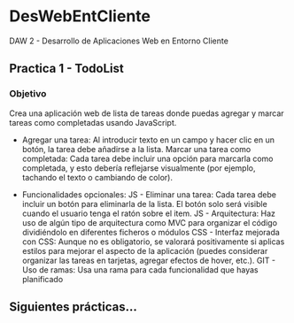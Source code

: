 # DesWebEntCliente
DAW 2 - Desarrollo de Aplicaciones Web en Entorno Cliente

## Practica 1 - TodoList

### Objetivo

Crea una aplicación web de lista de tareas donde puedas agregar y marcar tareas como completadas usando JavaScript.

- Agregar una tarea: Al introducir texto en un campo y hacer clic en un botón, la tarea debe añadirse a la lista.
Marcar una tarea como completada: Cada tarea debe incluir una opción para marcarla como completada, y esto debería reflejarse visualmente (por ejemplo, tachando el texto o cambiando de color).

- Funcionalidades opcionales:
JS - Eliminar una tarea: Cada tarea debe incluir un botón para eliminarla de la lista. El botón solo será visible cuando el usuario tenga el ratón sobre el item.
JS - Arquitectura: Haz uso de algún tipo de arquitectura como MVC para organizar el código dividiéndolo en diferentes ficheros o módulos
CSS - Interfaz mejorada con CSS: Aunque no es obligatorio, se valorará positivamente si aplicas estilos para mejorar el aspecto de la aplicación (puedes considerar organizar las tareas en tarjetas, agregar efectos de hover, etc.).
GIT - Uso de ramas: Usa una rama para cada funcionalidad que hayas planificado

## Siguientes prácticas...
